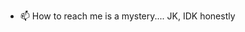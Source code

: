 - 📫 How to reach me is a mystery.... JK, IDK honestly
<!---
Nityanshi/Nityanshi is a ✨ special ✨ repository because its `README.md` (this file) appears on your GitHub profile.
You can click the Preview link to take a look at your changes.
--->
